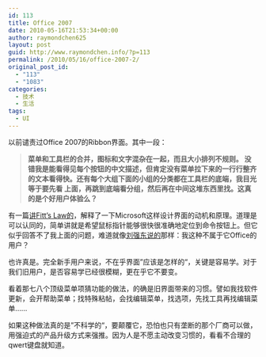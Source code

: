 ```yaml
---
id: 113
title: Office 2007
date: 2010-05-16T21:53:34+00:00
author: raymondchen625
layout: post
guid: http://www.raymondchen.info/?p=113
permalink: /2010/05/16/office-2007-2/
original_post_id:
  - "113"
  - "1083"
categories:
  - 技术
  - 生活
tags:
  - UI
---
```

以前谴责过Office 2007的Ribbon界面。其中一段：

> __菜单和工具栏的合并，图标和文字混杂在一起，而且大小排列不规则。 没错我是能看得见每个按钮的中文描述，但肯定没有菜单拉下来的一行行整齐的文本看得快。还有每个大组下面的小组的分类都在工具栏的底端，我目光等于要先看 上面，再跳到底端看分组，然后再在中间这堆东西里找。这真的是个好用户体验么？__

有一篇<a href="http://blogs.msdn.com/jensenh/archive/2006/08/22/711808.aspx" target="_blank" rel="noopener noreferrer">讲Fitt&#8217;s Law的</a>，解释了一下Microsoft这样设计界面的动机和原理。道理是可以认同的，简单讲就是希望鼠标指针能够很快很准确地定位到命令按钮上。但它似乎回答不了我上面的问题，难道就像<a href="http://www.alibuybuy.com/19495.html" target="_blank" rel="noopener noreferrer">刘强东说的</a>那样：我这种不属于它Office的用户？

也许真是。完全新手用户来说，不在乎界面”应该是怎样的“，关键是容易学。对于我们旧用户，是否容易学已经很模糊，更在乎它不要变。

看着那七八个顶级菜单项猜功能的做法，的确是旧界面带来的习惯。譬如我找软件更新，会开帮助菜单；找特殊粘帖，会找编辑菜单，找选项，先找工具再找编辑菜单&#8230;&#8230;

如果这种做法真的是”不科学的“，要颠覆它，恐怕也只有垄断的那个厂商可以做，用强迫式的产品升级方式来强推。因为人是不愿主动改变习惯的，看看不合理的qwert键盘就知道。